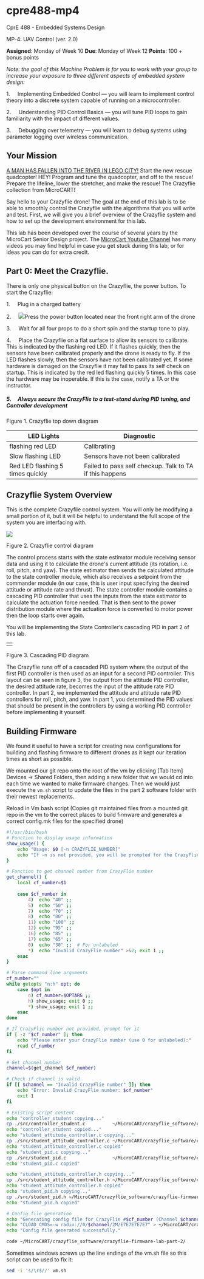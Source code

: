 # cpre488-mp4
CprE 488 \- Embedded Systems Design

MP-4: UAV Control (ver. 2.0)

**Assigned**: Monday of Week 10 **Due**: Monday of Week 12 **Points**: 100 + bonus points

*Note: the goal of this Machine Problem is for you to work with your group to increase your exposure to three different aspects of embedded system design:*

1.     Implementing Embedded Control — you will learn to implement control theory into a discrete system capable of running on a microcontroller.

2.     Understanding PID Control Basics — you will tune PID loops to gain familiarity with the impact of different values.

3.     Debugging over telemetry — you will learn to debug systems using parameter logging over wireless communication.

## Your Mission

[A MAN HAS FALLEN INTO THE RIVER IN LEGO CITY!](https://www.youtube.com/watch?v=Rl1HcsdVf0w) Start the new rescue quadcopter! HEY! Program and tune the quadcopter, and off to the rescue! Prepare the lifeline, lower the stretcher, and make the rescue! The Crazyflie collection from MicroCART!

Say hello to your Crazyflie drone! The goal at the end of this lab is to be able to smoothly control the Crazyflie with the algorithms that you will write and test. First, we will give you a brief overview of the Crazyflie system and how to set up the development environment for this lab.

This lab has been developed over the course of several years by the MicroCart Senior Design project. The [MicroCart Youtube Channel](https://www.youtube.com/%40microcart8754) has many videos you may find helpful in case you get stuck during this lab, or for ideas you can do for extra credit.

  

## Part 0: Meet the Crazyflie.

There is only one physical button on the Crazyflie, the power button. To start the Crazyflie:

1.     Plug in a charged battery

2.     ![](https://class.ece.iastate.edu/cpre488/labs/MP4/MP-4_files/image002.jpg)Press the power button located near the front right arm of the drone

3.     Wait for all four props to do a short spin and the startup tone to play.

4.     Place the Crazyflie on a flat surface to allow its sensors to calibrate. This is indicated by the flashing red LED. If it flashes quickly, then the sensors have been calibrated properly and the drone is ready to fly. If the LED flashes slowly, then the sensors have not been calibrated yet. If some hardware is damaged on the Crazyflie it may fail to pass its self check on startup. This is indicated by the red led flashing quickly 5 times. In this case the hardware may be inoperable. If this is the case, notify a TA or the instructor.

##### 5.     Always secure the CrazyFlie to a test-stand during PID tuning, and Controller development

Figure 1. Crazyflie top down diagram

| **LED Lights** | **Diagnostic** |
| --- | --- |
| flashing red LED | Calibrating |
| Slow flashing LED | Sensors have not been calibrated |
| Red LED flashing 5 times quickly | Failed to pass self checkup. Talk to TA if this happens |

## Crazyflie System Overview

This is the complete Crazyflie control system. You will only be modifying a small portion of it, but it will be helpful to understand the full scope of the system you are interfacing with.

  

![](https://class.ece.iastate.edu/cpre488/labs/MP4/MP-4_files/image004.jpg)

Figure 2. Crazyflie control diagram

The control process starts with the state estimator module receiving sensor data and using it to calculate the drone's current attitude (its rotation, i.e. roll, pitch, and yaw). The state estimator then sends the calculated attitude to the state controller module, which also receives a setpoint from the commander module (in our case, this is user input specifying the desired attitude or attitude rate and thrust). The state controller module contains a cascading PID controller that uses the inputs from the state estimator to calculate the actuation force needed. That is then sent to the power distribution module where the actuation force is converted to motor power then the loop starts over again.

You will be implementing the State Controller’s cascading PID in part 2 of this lab.

|  |
| --- |
|  | ![](https://class.ece.iastate.edu/cpre488/labs/MP4/MP-4_files/image006.jpg) |

  

Figure 3. Cascading PID diagram

The Crazyflie runs off of a cascaded PID system where the output of the first PID controller is then used as an input for a second PID controller. This layout can be seen in figure 3, the output from the attitude PID controller, the desired attitude rate, becomes the input of the attitude rate PID controller. In part 2, we  implemented the attitude and attitude rate PID controllers for roll, pitch, and yaw. In part 1, you determined the PID values that should be present in the controllers by using a working PID controller before implementing it yourself.

## Building Firmware


We found it useful to have a script for creating new configurations for building and flashing firmware to different drones as it kept our iteration times as short as possible.

We mounted our git repo onto the root of the vm by clicking [Tab Item] Devices -> Shared Folders, then adding a new folder that we would cd into each time we wanted to make firmware changes. Then we would just execute the `vm.sh` script to update the files in the part 2 software folder with their newest replacements. 

Reload in Vm bash script (Copies git maintained files from a mounted git repo in the vm to the correct places to build firmware and generates a correct config.mk files for the specified drone)
```bash
#!/usr/bin/bash
# Function to display usage information
show_usage() {
    echo "Usage: $0 [-n CRAZYFLIE_NUMBER]"
    echo "If -n is not provided, you will be prompted for the CrazyFlie number."
}

# Function to get channel number from CrazyFlie number
get_channel() {
    local cf_number=$1
    
    case $cf_number in
        4)  echo "40" ;;
        5)  echo "50" ;;
        7)  echo "70" ;;
        8)  echo "80" ;;
        11) echo "100" ;;
        12) echo "95" ;;
        16) echo "85" ;;
        17) echo "65" ;;
        0)  echo "30" ;;  # For unlabeled
        *)  echo "Invalid CrazyFlie number" >&2; exit 1 ;;
    esac
}

# Parse command line arguments
cf_number=""
while getopts "n:h" opt; do
    case $opt in
        n) cf_number=$OPTARG ;;
        h) show_usage; exit 0 ;;
        *) show_usage; exit 1 ;;
    esac
done

# If CrazyFlie number not provided, prompt for it
if [ -z "$cf_number" ]; then
    echo "Please enter your CrazyFlie number (use 0 for unlabeled):"
    read cf_number
fi

# Get channel number
channel=$(get_channel $cf_number)

# Check if channel is valid
if [[ $channel == "Invalid CrazyFlie number" ]]; then
    echo "Error: Invalid CrazyFlie number: $cf_number"
    exit 1
fi

# Existing script content
echo "controller_student copying..."
cp ./src/controller_student.c          ~/MicroCART/crazyflie_software/crazyflie-firmware-lab-part-2/src/modules/src/controller_student.c
echo "controller_student copied..."
echo "student_attitude_controller.c copying..."
cp ./src/student_attitude_controller.c ~/MicroCART/crazyflie_software/crazyflie-firmware-lab-part-2/src/modules/src/student_attitude_controller.c
echo "student_attitude_controller.c copied"
echo "student_pid.c copying..."
cp ./src/student_pid.c                 ~/MicroCART/crazyflie_software/crazyflie-firmware-lab-part-2/src/modules/src/student_pid.c
echo "student_pid.c copied"

echo "student_attitude_controller.h copying..."
cp ./src/student_attitude_controller.h ~/MicroCART/crazyflie_software/crazyflie-firmware-lab-part-2/src/modules/interface/student_attitude_controller.h
echo "student_attitude_controller.h copied"
echo "student_pid.h copying..."
cp ./src/student_pid.h ~/MicroCART/crazyflie_software/crazyflie-firmware-lab-part-2/src/modules/interface/student_pid.h
echo "student_pid.h copied"

# Config file generation
echo "Generating config file for CrazyFlie #$cf_number (Channel $channel)..."
echo "CLOAD_CMDS=-w radio://0/$channel/2M/E7E7E7E7E7" > ~/MicroCART/crazyflie_software/crazyflie-firmware-lab-part-2/tools/make/config.mk
echo "Config file generated successfully."

code ~/MicroCART/crazyflie_software/crazyflie-firmware-lab-part-2/
```


Sometimes windows screws up the line endings of the vm.sh file so this script can be used to fix it:
```bash
sed -i 's/\r$//' vm.sh
```
